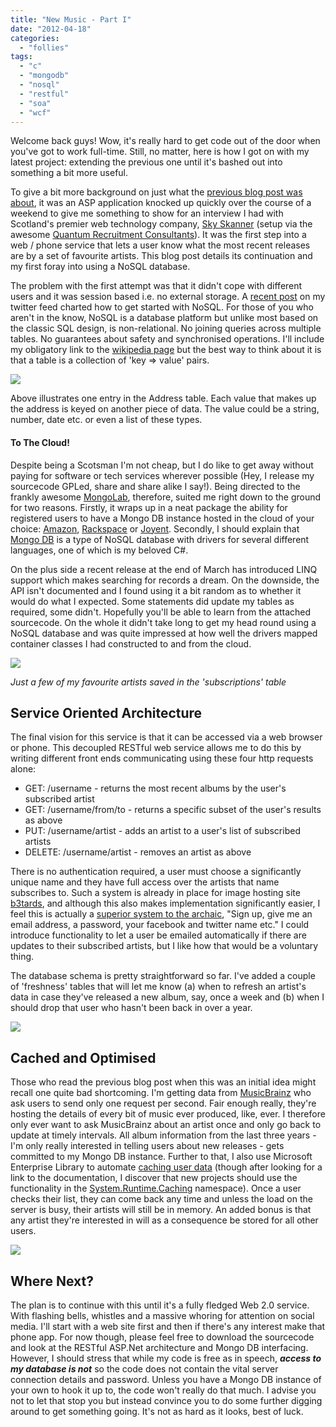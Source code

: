 ```yaml
---
title: "New Music - Part I"
date: "2012-04-18"
categories: 
  - "follies"
tags: 
  - "c"
  - "mongodb"
  - "nosql"
  - "restful"
  - "soa"
  - "wcf"
---
```


Welcome back guys! Wow, it's really hard to get code out of the door when you've got to work full-time. Still, no matter, here is how I got on with my latest project: extending the previous one until it's bashed out into something a bit more useful.

To give a bit more background on just what the [previous blog post was about](http://www.lifebeyondfife.com/88-restful.html), it was an ASP application knocked up quickly over the course of a weekend to give me something to show for an interview I had with Scotland's premier web technology company, [Sky Skanner](http://www.skyscanner.net/) (setup via the awesome [Quantum Recruitment Consultants](http://www.quantumpeople.com/it.asp)). It was the first step into a web / phone service that lets a user know what the most recent releases are by a set of favourite artists. This blog post details its continuation and my first foray into using a NoSQL database.

The problem with the first attempt was that it didn't cope with different users and it was session based i.e. no external storage. A [recent post](https://twitter.com/#%21/koenmetsu/status/184198447161806848) on my twitter feed charted how to get started with NoSQL. For those of you who aren't in the know, NoSQL is a database platform but unlike most based on the classic SQL design, is non-relational. No joining queries across multiple tables. No guarantees about safety and synchronised operations. I'll include my obligatory link to the [wikipedia page](http://en.wikipedia.org/wiki/Nosql) but the best way to think about it is that a table is a collection of 'key => value' pairs.

![](/images/address.png)

Above illustrates one entry in the Address table. Each value that makes up the address is keyed on another piece of data. The value could be a string, number, date etc. or even a list of these types.

#### To The Cloud!

Despite being a Scotsman I'm not cheap, but I do like to get away without paying for software or tech services wherever possible (Hey, I release my sourcecode GPLed, share and share alike I say!). Being directed to the frankly awesome [MongoLab](https://mongolab.com), therefore, suited me right down to the ground for two reasons. Firstly, it wraps up in a neat package the ability for registered users to have a Mongo DB instance hosted in the cloud of your choice: [Amazon](http://aws.amazon.com/ec2), [Rackspace](http://rackspacecloud.com/) or [Joyent](http://joyentcloud.com/). Secondly, I should explain that [Mongo DB](http://www.mongodb.org/) is a type of NoSQL database with drivers for several different languages, one of which is my beloved C#.

On the plus side a recent release at the end of March has introduced LINQ support which makes searching for records a dream. On the downside, the API isn't documented and I found using it a bit random as to whether it would do what I expected. Some statements did update my tables as required, some didn't. Hopefully you'll be able to learn from the attached sourcecode. On the whole it didn't take long to get my head round using a NoSQL database and was quite impressed at how well the drivers mapped container classes I had constructed to and from the cloud.

![](/images/mongo_csharp.png)

_Just a few of my favourite artists saved in the 'subscriptions' table_

## Service Oriented Architecture

The final vision for this service is that it can be accessed via a web browser or phone. This decoupled RESTful web service allows me to do this by writing different front ends communicating using these four http requests alone:

- GET: /username - returns the most recent albums by the user's subscribed artist
- GET: /username/from/to - returns a specific subset of the user's results as above
- PUT: /username/artist - adds an artist to a user's list of subscribed artists
- DELETE: /username/artist - removes an artist as above

There is no authentication required, a user must choose a significantly unique name and they have full access over the artists that name subscribes to. Such a system is already in place for image hosting site [b3tards](http://www.b3tards.com/uploader.php), and although this also makes implementation significantly easier, I feel this is actually a [superior system to the archaic](http://www.codinghorror.com/blog/2010/12/the-dirty-truth-about-web-passwords.html), "Sign up, give me an email address, a password, your facebook and twitter name etc." I could introduce functionality to let a user be emailed automatically if there are updates to their subscribed artists, but I like how that would be a voluntary thing.

The database schema is pretty straightforward so far. I've added a couple of 'freshness' tables that will let me know (a) when to refresh an artist's data in case they've released a new album, say, once a week and (b) when I should drop that user who hasn't been back in over a year.

![](/images/mongo_tables.png)

## Cached and Optimised

Those who read the previous blog post when this was an initial idea might recall one quite bad shortcoming. I'm getting data from [MusicBrainz](http://musicbrainz.org/) who ask users to send only one request per second. Fair enough really, they're hosting the details of every bit of music ever produced, like, ever. I therefore only ever want to ask MusicBrainz about an artist once and only go back to update at timely intervals. All album information from the last three years - I'm only really interested in telling users about new releases - gets committed to my Mongo DB instance. Further to that, I also use Microsoft Enterprise Library to automate [caching user data](http://msdn.microsoft.com/en-us/library/ff664753%28v=pandp.50%29.aspx) (though after looking for a link to the documentation, I discover that new projects should use the functionality in the [System.Runtime.Caching](http://msdn.microsoft.com/en-us/library/system.runtime.caching%28VS.100%29.aspx) namespace). Once a user checks their list, they can come back any time and unless the load on the server is busy, their artists will still be in memory. An added bonus is that any artist they're interested in will as a consequence be stored for all other users.

![](/images/architecture.png)

## Where Next?

The plan is to continue with this until it's a fully fledged Web 2.0 service. With flashing bells, whistles and a massive whoring for attention on social media. I'll start with a web site first and then if there's any interest make that phone app. For now though, please feel free to download the sourcecode and look at the RESTful ASP.Net architecture and Mongo DB interfacing. However, I should stress that while my code is free as in speech, _**access to my database is not**_ so the code does not contain the vital server connection details and password. Unless you have a Mongo DB instance of your own to hook it up to, the code won't really do that much. I advise you not to let that stop you but instead convince you to do some further digging around to get something going. It's not as hard as it looks, best of luck.
